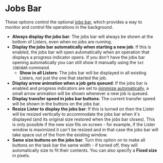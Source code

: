 # Jobs Bar

These options control the optional [jobs bar](/Manual/file_operations/copying_moving_and_deleting_files/the_jobs_bar.md), which provides a way to monitor and control file operations in the background.

- **Always display the jobs bar**: The jobs bar will always be shown at the bottom of Listers, even when no jobs are running.
- **Display the jobs bar automatically when starting a new job**: If this is enabled, the jobs bar will open automatically when an operation that displays a progress indicator opens. If you don't have the jobs bar opening automatically you can still show it manually using the `Set JOBSBAR` command.
  - **Show in all Listers**: The jobs bar will be displayed in all existing Listers, not just the one that started the job.
- **Display arrow animation when a job gets queued**: If the jobs bar is enabled and progress indicators are set to [minimize automatically](../progress_indicators/RAEDME.md), a small arrow animation will be shown whenever a new job is queued.
- **Display transfer speed in jobs bar buttons**: The current transfer speed will be shown in the buttons on the jobs bar.
- **Resize Lister to display the jobs bar**: If this is turned on then the Lister will be resized vertically to accommodate the jobs bar when it's displayed (and its original size restored when the jobs bar closes). This is only possible if the new size fits on screen - for example, if the Lister window is maximized it can't be resized and in that case the jobs bar will take space out of the from the existing window.
- **Same size buttons on the jobs bar**: Turn this option on to make all buttons on the task bar the same width - if turned off, they will automatically size to fit their contents. You can also specify a **Fixed size** in pixels.
